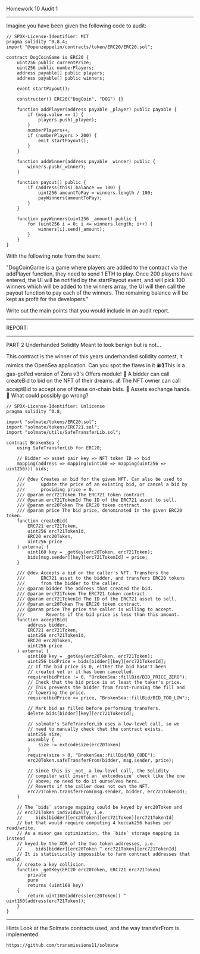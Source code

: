 Homework 10
Audit 1

---

Imagine you have been given the following code to audit:

    // SPDX-License-Identifier: MIT
    pragma solidity ^0.8.4;
    import "@openzeppelin/contracts/token/ERC20/ERC20.sol";

    contract DogCoinGame is ERC20 {
        uint256 public currentPrize;
        uint256 public numberPlayers;
        address payable[] public players;
        address payable[] public winners;

        event startPayout();

        constructor() ERC20("DogCoin", "DOG") {}

        function addPlayer(address payable _player) public payable {
            if (msg.value == 1) {
                players.push(_player);
            }
            numberPlayers++;
            if (numberPlayers > 200) {
                emit startPayout();
            }
        }

        function addWinner(address payable _winner) public {
            winners.push(_winner);
        }

        function payout() public {
            if (address(this).balance == 100) {
                uint256 amountToPay = winners.length / 100;
                payWinners(amountToPay);
            }
        }

        function payWinners(uint256 _amount) public {
            for (uint256 i = 0; i <= winners.length; i++) {
                winners[i].send(_amount);
            }
        }
    }

With the following note from the team:

"DogCoinGame is a game where players are added to the
contract via the addPlayer function, they need to send 1 ETH
to play.
Once 200 players have entered, the UI will be notified by the
startPayout event, and will pick 100 winners which will be
added to the winners array, the UI will then call the payout
function to pay each of the winners.
The remaining balance will be kept as profit for the
developers."

Write out the main points that you would include in an audit
report.

---

REPORT:

---

PART 2
Underhanded Solidity
Meant to look benign but is not...

This contract is the winner of this years underhanded solidity
contest, it mimics the OpenSea application.
Can you spot the flaws in it
⛽🏌This is a gas-golfed version of Zora v3's Offers module!
🤩 A bidder can call createBid to bid on the NFT of their
dreams.
💰 The NFT owner can call acceptBid to accept one of these
on-chain bids.
🤝 Assets exchange hands.
😤 What could possibly go wrong?

    // SPDX-License-Identifier: Unlicense
    pragma solidity ^0.8;

    import "solmate/tokens/ERC20.sol";
    import "solmate/tokens/ERC721.sol";
    import "solmate/utils/SafeTransferLib.sol";

    contract BrokenSea {
        using SafeTransferLib for ERC20;

        // Bidder => asset pair key => NFT token ID => bid
        mapping(address => mapping(uint160 => mapping(uint256 => uint256))) bids;

        /// @dev Creates an bid for the given NFT. Can also be used to
        ///      update the price of an existing bid, or cancel a bid by
        ///      providing price = 0.
        /// @param erc721Token The ERC721 token contract.
        /// @param erc721TokenId The ID of the ERC721 asset to sell.
        /// @param erc20Token The ERC20 token contract.
        /// @param price The bid price, denominated in the given ERC20 token.
        function createBid(
            ERC721 erc721Token,
            uint256 erc721TokenId,
            ERC20 erc20Token,
            uint256 price
        ) external {
            uint160 key = _getKey(erc20Token, erc721Token);
            bids[msg.sender][key][erc721TokenId] = price;
        }

        /// @dev Accepts a bid on the caller's NFT. Transfers the
        ///      ERC721 asset to the bidder, and transfers ERC20 tokens
        ///      from the bidder to the caller.
        /// @param bidder The address that created the bid.
        /// @param erc721Token The ERC721 token contract.
        /// @param erc721TokenId The ID of the ERC721 asset to sell.
        /// @param erc20Token The ERC20 token contract.
        /// @param price The price the caller is willing to accept.
        ///        Reverts if the bid price is less than this amount.
        function acceptBid(
            address bidder,
            ERC721 erc721Token,
            uint256 erc721TokenId,
            ERC20 erc20Token,
            uint256 price
        ) external {
            uint160 key = _getKey(erc20Token, erc721Token);
            uint256 bidPrice = bids[bidder][key][erc721TokenId];
            // If the bid price is 0, either the bid hasn't been
            // created yet or it has been cancelled.
            require(bidPrice != 0, "BrokenSea::fillBid/BID_PRICE_ZERO");
            // Check that the bid price is at least the taker's price.
            // This prevents the bidder from front-running the fill and
            // lowering the price.
            require(bidPrice >= price, "BrokenSea::fillBid/BID_TOO_LOW");

            // Mark bid as filled before performing transfers.
            delete bids[bidder][key][erc721TokenId];

            // solmate's SafeTransferLib uses a low-level call, so we
            // need to manually check that the contract exists.
            uint256 size;
            assembly {
                size := extcodesize(erc20Token)
            }
            require(size > 0, "BrokenSea::fillBid/NO_CODE");
            erc20Token.safeTransferFrom(bidder, msg.sender, price);

            // Since this is _not_ a low-level call, the Solidity
            // compiler will insert an `extcodesize` check like the one
            // above; no need to do it ourselves here.
            // Reverts if the caller does not own the NFT.
            erc721Token.transferFrom(msg.sender, bidder, erc721TokenId);
        }

        // The `bids` storage mapping could be keyed by erc20Token and
        // erc721Token individually, i.e.
        //     bids[bidder][erc20Token][erc721Token][erc721TokenId]
        // but that would require computing 4 keccak256 hashes per read/write.
        // As a minor gas optimization, the `bids` storage mapping is instead
        // keyed by the XOR of the two token addresses, i.e.
        //     bids[bidder][erc20Token ^ erc721Token][erc721TokenId]
        // It is statistically impossible to farm contract addresses that would
        // create a key collision.
        function _getKey(ERC20 erc20Token, ERC721 erc721Token)
            private
            pure
            returns (uint160 key)
        {
            return uint160(address(erc20Token)) ^ uint160(address(erc721Token));
        }
    }

---

Hints
Look at the Solmate contracts used, and the way
transferFrom is implemented.

    https://github.com/transmissions11/solmate
